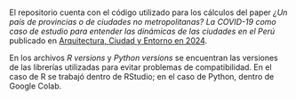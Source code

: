 #  
El repositorio cuenta con el código utilizado para los cálculos del paper *¿Un país de provincias o de ciudades no metropolitanas? La COVID-19 como caso de estudio para entender las dinámicas de las ciudades en el Perú* publicado en [Arquitectura, Ciudad y Entorno en 2024](https://revistes.upc.edu/index.php/ACE/article/view/12075).

En los archivos *R versions* y *Python versions* se encuentran las versiones de las librerías utilizadas para evitar problemas de compatibilidad. En el caso de R se trabajó dentro de RStudio; en el caso de Python, dentro de Google Colab.

